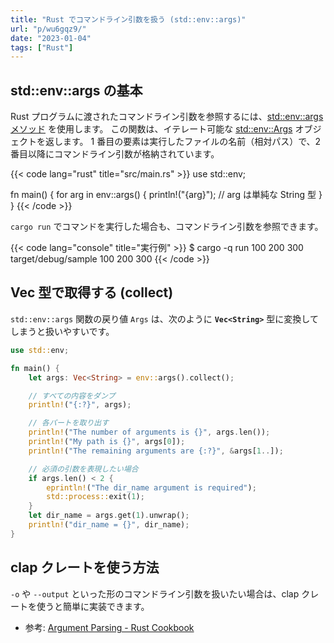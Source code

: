 ```yaml
---
title: "Rust でコマンドライン引数を扱う (std::env::args)"
url: "p/wu6gqz9/"
date: "2023-01-04"
tags: ["Rust"]
---
```


std::env::args の基本
----

Rust プログラムに渡されたコマンドライン引数を参照するには、[std::env::args メソッド](https://doc.rust-lang.org/stable/std/env/fn.args.html) を使用します。
この関数は、イテレート可能な [std::env::Args](https://doc.rust-lang.org/stable/std/env/struct.Args.html) オブジェクトを返します。
1 番目の要素は実行したファイルの名前（相対パス）で、2 番目以降にコマンドライン引数が格納されています。

{{< code lang="rust" title="src/main.rs" >}}
use std::env;

fn main() {
    for arg in env::args() {
        println!("{arg}");  // arg は単純な String 型
    }
}
{{< /code >}}

`cargo run` でコマンドを実行した場合も、コマンドライン引数を参照できます。

{{< code lang="console" title="実行例" >}}
$ cargo -q run 100 200 300
target/debug/sample
100
200
300
{{< /code >}}


Vec<String> 型で取得する (collect)
----

`std::env::args` 関数の戻り値 `Args` は、次のように __`Vec<String>`__ 型に変換してしまうと扱いやすいです。

```rust
use std::env;

fn main() {
    let args: Vec<String> = env::args().collect();

    // すべての内容をダンプ
    println!("{:?}", args);

    // 各パートを取り出す
    println!("The number of arguments is {}", args.len());
    println!("My path is {}", args[0]);
    println!("The remaining arguments are {:?}", &args[1..]);

    // 必須の引数を表現したい場合
    if args.len() < 2 {
        eprintln!("The dir_name argument is required");
        std::process::exit(1);
    }
    let dir_name = args.get(1).unwrap();
    println!("dir_name = {}", dir_name);
}
```


clap クレートを使う方法
----

`-o` や `--output` といった形のコマンドライン引数を扱いたい場合は、clap クレートを使うと簡単に実装できます。

- 参考: [Argument Parsing - Rust Cookbook](https://rust-lang-nursery.github.io/rust-cookbook/cli/arguments.html)

